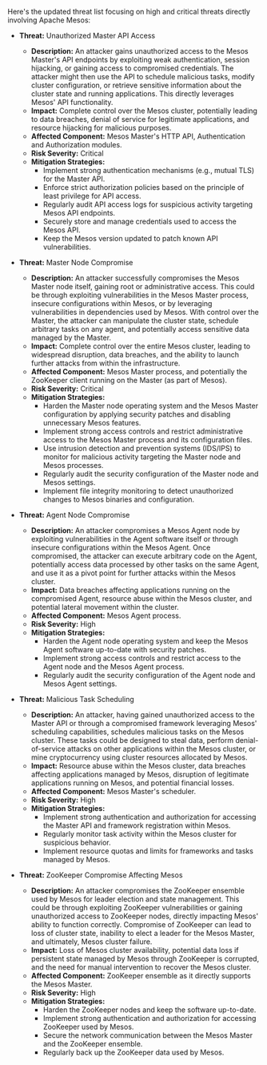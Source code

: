 Here's the updated threat list focusing on high and critical threats directly involving Apache Mesos:

*   **Threat:** Unauthorized Master API Access
    *   **Description:** An attacker gains unauthorized access to the Mesos Master's API endpoints by exploiting weak authentication, session hijacking, or gaining access to compromised credentials. The attacker might then use the API to schedule malicious tasks, modify cluster configuration, or retrieve sensitive information about the cluster state and running applications. This directly leverages Mesos' API functionality.
    *   **Impact:** Complete control over the Mesos cluster, potentially leading to data breaches, denial of service for legitimate applications, and resource hijacking for malicious purposes.
    *   **Affected Component:** Mesos Master's HTTP API, Authentication and Authorization modules.
    *   **Risk Severity:** Critical
    *   **Mitigation Strategies:**
        *   Implement strong authentication mechanisms (e.g., mutual TLS) for the Master API.
        *   Enforce strict authorization policies based on the principle of least privilege for API access.
        *   Regularly audit API access logs for suspicious activity targeting Mesos API endpoints.
        *   Securely store and manage credentials used to access the Mesos API.
        *   Keep the Mesos version updated to patch known API vulnerabilities.

*   **Threat:** Master Node Compromise
    *   **Description:** An attacker successfully compromises the Mesos Master node itself, gaining root or administrative access. This could be through exploiting vulnerabilities in the Mesos Master process, insecure configurations within Mesos, or by leveraging vulnerabilities in dependencies used by Mesos. With control over the Master, the attacker can manipulate the cluster state, schedule arbitrary tasks on any agent, and potentially access sensitive data managed by the Master.
    *   **Impact:** Complete control over the entire Mesos cluster, leading to widespread disruption, data breaches, and the ability to launch further attacks from within the infrastructure.
    *   **Affected Component:** Mesos Master process, and potentially the ZooKeeper client running on the Master (as part of Mesos).
    *   **Risk Severity:** Critical
    *   **Mitigation Strategies:**
        *   Harden the Master node operating system and the Mesos Master configuration by applying security patches and disabling unnecessary Mesos features.
        *   Implement strong access controls and restrict administrative access to the Mesos Master process and its configuration files.
        *   Use intrusion detection and prevention systems (IDS/IPS) to monitor for malicious activity targeting the Master node and Mesos processes.
        *   Regularly audit the security configuration of the Master node and Mesos settings.
        *   Implement file integrity monitoring to detect unauthorized changes to Mesos binaries and configuration.

*   **Threat:** Agent Node Compromise
    *   **Description:** An attacker compromises a Mesos Agent node by exploiting vulnerabilities in the Agent software itself or through insecure configurations within the Mesos Agent. Once compromised, the attacker can execute arbitrary code on the Agent, potentially access data processed by other tasks on the same Agent, and use it as a pivot point for further attacks within the Mesos cluster.
    *   **Impact:** Data breaches affecting applications running on the compromised Agent, resource abuse within the Mesos cluster, and potential lateral movement within the cluster.
    *   **Affected Component:** Mesos Agent process.
    *   **Risk Severity:** High
    *   **Mitigation Strategies:**
        *   Harden the Agent node operating system and keep the Mesos Agent software up-to-date with security patches.
        *   Implement strong access controls and restrict access to the Agent node and the Mesos Agent process.
        *   Regularly audit the security configuration of the Agent node and Mesos Agent settings.

*   **Threat:** Malicious Task Scheduling
    *   **Description:** An attacker, having gained unauthorized access to the Master API or through a compromised framework leveraging Mesos' scheduling capabilities, schedules malicious tasks on the Mesos cluster. These tasks could be designed to steal data, perform denial-of-service attacks on other applications within the Mesos cluster, or mine cryptocurrency using cluster resources allocated by Mesos.
    *   **Impact:** Resource abuse within the Mesos cluster, data breaches affecting applications managed by Mesos, disruption of legitimate applications running on Mesos, and potential financial losses.
    *   **Affected Component:** Mesos Master's scheduler.
    *   **Risk Severity:** High
    *   **Mitigation Strategies:**
        *   Implement strong authentication and authorization for accessing the Master API and framework registration within Mesos.
        *   Regularly monitor task activity within the Mesos cluster for suspicious behavior.
        *   Implement resource quotas and limits for frameworks and tasks managed by Mesos.

*   **Threat:** ZooKeeper Compromise Affecting Mesos
    *   **Description:** An attacker compromises the ZooKeeper ensemble used by Mesos for leader election and state management. This could be through exploiting ZooKeeper vulnerabilities or gaining unauthorized access to ZooKeeper nodes, directly impacting Mesos' ability to function correctly. Compromise of ZooKeeper can lead to loss of cluster state, inability to elect a leader for the Mesos Master, and ultimately, Mesos cluster failure.
    *   **Impact:** Loss of Mesos cluster availability, potential data loss if persistent state managed by Mesos through ZooKeeper is corrupted, and the need for manual intervention to recover the Mesos cluster.
    *   **Affected Component:** ZooKeeper ensemble as it directly supports the Mesos Master.
    *   **Risk Severity:** High
    *   **Mitigation Strategies:**
        *   Harden the ZooKeeper nodes and keep the software up-to-date.
        *   Implement strong authentication and authorization for accessing ZooKeeper used by Mesos.
        *   Secure the network communication between the Mesos Master and the ZooKeeper ensemble.
        *   Regularly back up the ZooKeeper data used by Mesos.